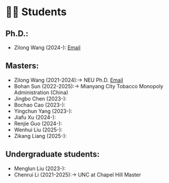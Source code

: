 ﻿# 🧑‍🎨 Students
## Ph.D.:
- Zilong Wang (2024-): [Email](wangzl10@mails.neu.edu.cn)

## Masters:
- Zilong Wang (2021-2024):-> NEU Ph.D. [Email](wangzl10@mails.neu.edu.cn)
- Bohan Sun (2022-2025):-> Mianyang City Tobacco Monopoly Administration (China)
- Jingbo Chen (2023-):
- Bochao Cao (2023-):
- Yingchun Yang (2023-):
- Jiafu Xu (2024-):
- Renjie Guo (2024-):
- Wenhui Liu (2025-):
- Zikang Liang (2025-):

## Undergraduate students:
- Menglun Liu (2023-):
- Chenrui Li (2021-2025):-> UNC at Chapel Hill Master
